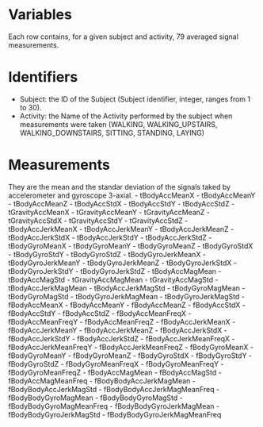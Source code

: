 # Variables

Each row contains, for a given subject and activity, 79 averaged signal measurements.


# Identifiers

   * Subject: the ID of the Subject (Subject identifier, integer, ranges from 1 to 30). 
   * Activity: the Name of the Activity performed by the subject when measurements were taken (WALKING, WALKING_UPSTAIRS, WALKING_DOWNSTAIRS, SITTING, STANDING, LAYING)      


# Measurements 
  They are the mean and the standar deviation of the signals taked by  accelerometer and gyroscope 3-axial.
    - tBodyAccMeanX
    - tBodyAccMeanY
    - tBodyAccMeanZ
    - tBodyAccStdX
    - tBodyAccStdY
    - tBodyAccStdZ
    - tGravityAccMeanX
    - tGravityAccMeanY
    - tGravityAccMeanZ
    - tGravityAccStdX
    - tGravityAccStdY
    - tGravityAccStdZ
    - tBodyAccJerkMeanX
    - tBodyAccJerkMeanY
    - tBodyAccJerkMeanZ
    - tBodyAccJerkStdX
    - tBodyAccJerkStdY
    - tBodyAccJerkStdZ
    - tBodyGyroMeanX
    - tBodyGyroMeanY
    - tBodyGyroMeanZ
    - tBodyGyroStdX
    - tBodyGyroStdY
    - tBodyGyroStdZ
    - tBodyGyroJerkMeanX
    - tBodyGyroJerkMeanY
    - tBodyGyroJerkMeanZ
    - tBodyGyroJerkStdX
    - tBodyGyroJerkStdY
    - tBodyGyroJerkStdZ
    - tBodyAccMagMean
    - tBodyAccMagStd
    - tGravityAccMagMean
    - tGravityAccMagStd
    - tBodyAccJerkMagMean
    - tBodyAccJerkMagStd
    - tBodyGyroMagMean
    - tBodyGyroMagStd
    - tBodyGyroJerkMagMean
    - tBodyGyroJerkMagStd
    - fBodyAccMeanX
    - fBodyAccMeanY
    - fBodyAccMeanZ
    - fBodyAccStdX
    - fBodyAccStdY
    - fBodyAccStdZ
    - fBodyAccMeanFreqX
    - fBodyAccMeanFreqY
    - fBodyAccMeanFreqZ
    - fBodyAccJerkMeanX
    - fBodyAccJerkMeanY
    - fBodyAccJerkMeanZ
    - fBodyAccJerkStdX
    - fBodyAccJerkStdY
    - fBodyAccJerkStdZ
    - fBodyAccJerkMeanFreqX
    - fBodyAccJerkMeanFreqY
    - fBodyAccJerkMeanFreqZ
    - fBodyGyroMeanX
    - fBodyGyroMeanY
    - fBodyGyroMeanZ
    - fBodyGyroStdX
    - fBodyGyroStdY
    - fBodyGyroStdZ
    - fBodyGyroMeanFreqX
    - fBodyGyroMeanFreqY
    - fBodyGyroMeanFreqZ
    - fBodyAccMagMean
    - fBodyAccMagStd
    - fBodyAccMagMeanFreq
    - fBodyBodyAccJerkMagMean
    - fBodyBodyAccJerkMagStd
    - fBodyBodyAccJerkMagMeanFreq
    - fBodyBodyGyroMagMean
    - fBodyBodyGyroMagStd
    - fBodyBodyGyroMagMeanFreq
    - fBodyBodyGyroJerkMagMean
    - fBodyBodyGyroJerkMagStd
    - fBodyBodyGyroJerkMagMeanFreq

